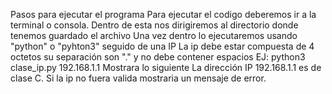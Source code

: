 Pasos para ejecutar el programa
Para ejecutar el codigo deberemos ir a la terminal o consola.
Dentro de esta nos dirigiremos al directorio donde tenemos guardado el archivo
Una vez dentro lo ejecutaremos usando "python" o "pyhton3" seguido de una IP
La ip debe estar compuesta de 4 octetos su separación son "." y no debe contener espacios
EJ: python3 clase_ip.py 192.168.1.1
Mostrara lo siguiente
La dirección IP 192.168.1.1 es de clase C.
Si la ip no fuera valida mostraria un mensaje de error.